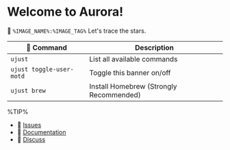 # Welcome to Aurora!
🔭  `%IMAGE_NAME%:%IMAGE_TAG%`
Let's trace the stars.

|  Command | Description |
| ------- | ----------- |
| `ujust`  | List all available commands |
| `ujust toggle-user-motd` | Toggle this banner on/off | 
| `ujust brew` | Install Homebrew (Strongly Recommended) |

%TIP%

- 󰊤 [Issues](https://issues.projectbluefin.io)
- 󰈙 [Documentation](http://docs.projectbluefin.io/)
- 󰊌 [Discuss](https://community.projectbluefin.io/)